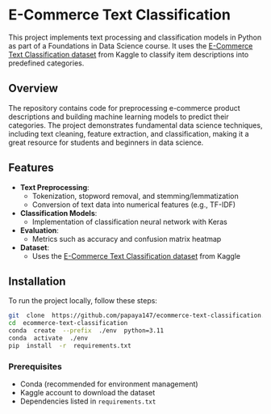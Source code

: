 # E-Commerce Text Classification
This project implements text processing and classification models in Python as part of a Foundations in Data Science course. It uses the [E-Commerce Text Classification dataset](https://www.kaggle.com/datasets/saurabhshahane/ecommerce-text-classification) from Kaggle to classify item descriptions into predefined categories.

  

## Overview
The repository contains code for preprocessing e-commerce product descriptions and building machine learning models to predict their categories. The project demonstrates fundamental data science techniques, including text cleaning, feature extraction, and classification, making it a great resource for students and beginners in data science.

## Features
-  **Text Preprocessing**:
	- Tokenization, stopword removal, and stemming/lemmatization
	- Conversion of text data into numerical features (e.g., TF-IDF)
-  **Classification Models**:
	- Implementation of classification neural network with Keras
-  **Evaluation**:
	- Metrics such as accuracy and confusion matrix heatmap
-  **Dataset**:
	- Uses the [E-Commerce Text Classification dataset](https://www.kaggle.com/datasets/saurabhshahane/ecommerce-text-classification) from Kaggle

## Installation
To run the project locally, follow these steps:
```bash
git  clone  https://github.com/papaya147/ecommerce-text-classification.git
cd  ecommerce-text-classification
conda  create  --prefix  ./env  python=3.11
conda  activate  ./env
pip  install  -r  requirements.txt
```

### Prerequisites
- Conda (recommended for environment management)
- Kaggle account to download the dataset
- Dependencies listed in `requirements.txt`
